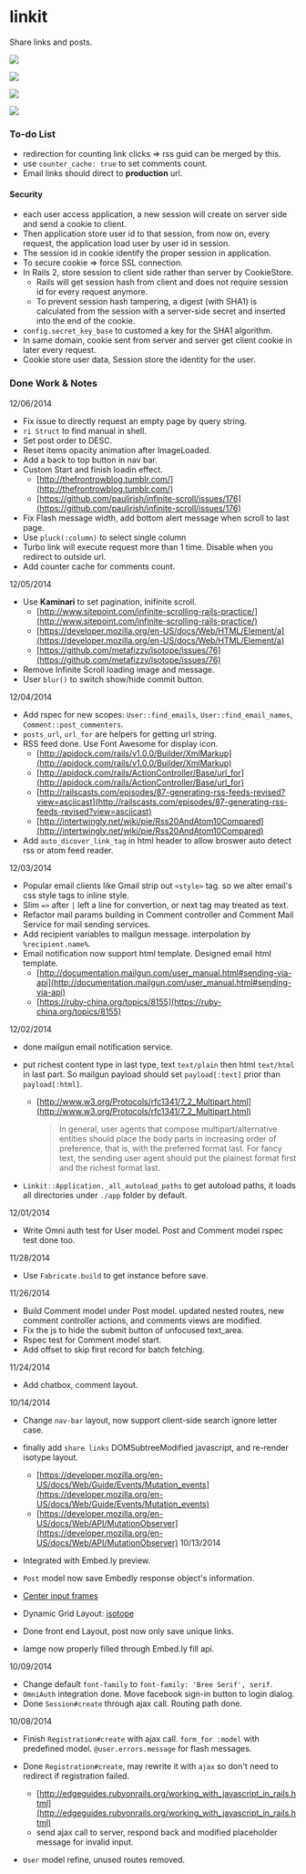 linkit
======

Share links and posts.

![](https://github.com/jamesyang124/linkit/blob/master/Screenshot2014-12-03-1.png)

![](https://github.com/jamesyang124/linkit/blob/master/Screenshot2014-11-25-2.png)

![](https://github.com/jamesyang124/linkit/blob/master/Screenshot2014-10-14.png)

![](https://github.com/jamesyang124/linkit/blob/master/Screenshot2014-10-09.png)

### To-do List

- redirection for counting link clicks => rss guid can be merged by this.
- use `counter_cache: true` to set comments count.
- Email links should direct to **production** url.  

#### Security

- each user access application, a new session will create on server side and send a cookie to client.
- Then application store user id to that session, from now on, every request, the application load user by user id in session.
- The session id in cookie identify the proper session in application.
- To secure cookie => force SSL connection.
- In Rails 2, store session to client side rather than server by CookieStore.
  * Rails will get session hash from client and does not require session id for every request anymore.
  * To prevent session hash tampering, a digest (with SHA1) is calculated from the session with a server-side secret and inserted into the end of the cookie.
- `config.secret_key_base` to customed a key for the SHA1 algorithm.
- In same domain, cookie sent from server and server get client cookie in later every request.
- Cookie store user data, Session store the identity for the user.

### Done Work & Notes

12/06/2014

- Fix issue to directly request an empty page by query string.
- `ri Struct` to find manual in shell.
- Set post order to DESC.
- Reset items opacity animation after ImageLoaded.
- Add a back to top button in nav bar.
- Custom Start and finish loadin effect.
  * [http://thefrontrowblog.tumblr.com/](http://thefrontrowblog.tumblr.com/)
  * [https://github.com/paulirish/infinite-scroll/issues/176](https://github.com/paulirish/infinite-scroll/issues/176)
- Fix Flash message width, add bottom alert message when scroll to last page.
- Use `pluck(:column)` to select single column
- Turbo link will execute request more than 1 time. Disable when you redirect to outside url.
- Add counter cache for comments count.

12/05/2014

- Use **Kaminari** to set pagination, inifinite scroll.
  * [http://www.sitepoint.com/infinite-scrolling-rails-practice/](http://www.sitepoint.com/infinite-scrolling-rails-practice/)
  * [https://developer.mozilla.org/en-US/docs/Web/HTML/Element/a](https://developer.mozilla.org/en-US/docs/Web/HTML/Element/a)
  * [https://github.com/metafizzy/isotope/issues/76](https://github.com/metafizzy/isotope/issues/76)
- Remove Infinite Scroll loading image and message.
- User `blur()` to switch show/hide commit button.

12/04/2014

- Add rspec for new scopes: `User::find_emails`, `User::find_email_names`, `Comment::post_commenters`.
- `posts_url`, `url_for` are helpers for getting url string.
- RSS feed done. Use Font Awesome for display icon.
  * [http://apidock.com/rails/v1.0.0/Builder/XmlMarkup](http://apidock.com/rails/v1.0.0/Builder/XmlMarkup)
  * [http://apidock.com/rails/ActionController/Base/url_for](http://apidock.com/rails/ActionController/Base/url_for)
  * [http://railscasts.com/episodes/87-generating-rss-feeds-revised?view=asciicast](http://railscasts.com/episodes/87-generating-rss-feeds-revised?view=asciicast)
  * [http://intertwingly.net/wiki/pie/Rss20AndAtom10Compared](http://intertwingly.net/wiki/pie/Rss20AndAtom10Compared)
- Add `auto_dicover_link_tag` in html header to allow broswer auto detect rss or atom feed reader.

12/03/2014

- Popular email clients like Gmail strip out `<style>` tag. so we alter email's css style tags to inline style. 
- Slim `=>` after `|` left a line for convertion, or next tag may treated as text. 
- Refactor mail params building in Comment controller and Comment Mail Service for mail sending services.  
- Add recipient variables to mailgun message. interpolation by `%recipient.name%`.  
- Email notification now support html template. Designed email html template.  
  * [http://documentation.mailgun.com/user_manual.html#sending-via-api](http://documentation.mailgun.com/user_manual.html#sending-via-api)  
  * [https://ruby-china.org/topics/8155](https://ruby-china.org/topics/8155)  
  
12/02/2014

- done mailgun email notification service.
- put richest content type in last type, text `text/plain` then html `text/html` in last part. So mailgun payload should set `payload[:text]` prior than `payload[:html]`.  
  * [http://www.w3.org/Protocols/rfc1341/7_2_Multipart.html](http://www.w3.org/Protocols/rfc1341/7_2_Multipart.html)  

    > In general, user agents that compose multipart/alternative entities should place the body parts in increasing order of preference, that is, with the preferred format last. For fancy text, the sending user agent should put the plainest format first and the richest format last.

- `Linkit::Application._all_autoload_paths` to get autoload paths, it loads all directories under `./app` folder by default. 

12/01/2014

- Write Omni auth test for User model. Post and Comment model rspec test done too.

11/28/2014

- Use `Fabricate.build` to get instance before save.

11/26/2014

- Build Comment model under Post model. updated nested routes, new comment controller actions, and comments views are modified.
- Fix the js to hide the submit button of unfocused text_area.
- Rspec test for Comment model start.
- Add offset to skip first record for batch fetching.

11/24/2014

- Add chatbox, comment layout.

10/14/2014

- Change `nav-bar` layout, now support client-side search ignore letter case.
- finally add `share links` DOMSubtreeModified javascript, and re-render isotype layout.
  - [https://developer.mozilla.org/en-US/docs/Web/Guide/Events/Mutation_events](https://developer.mozilla.org/en-US/docs/Web/Guide/Events/Mutation_events)
  - [https://developer.mozilla.org/en-US/docs/Web/API/MutationObserver](https://developer.mozilla.org/en-US/docs/Web/API/MutationObserver)
10/13/2014

- Integrated with Embed.ly preview.
- `Post` model now save Embedly response object's information.
- [Center input frames](http://stackoverflow.com/questions/18153234/center-a-div-using-bootstrap-3-markup-or-css)
- Dynamic Grid Layout: [isotope](http://isotope.metafizzy.co/index.html)
- Done front end Layout, post now only save unique links.
- Iamge now properly filled through Embed.ly fill api.

10/09/2014

- Change default `font-family` to `font-family: 'Bree Serif', serif`.
- `OmniAuth` integration done. Move facebook sign-in button to login dialog.
- Done `Session#create` through ajax call. Routing path done.

10/08/2014

- Finish `Registration#create` with ajax call. `form_for :model` with predefined model. `@user.errors.message` for flash messages.

- Done `Registration#create`, may rewrite it with `ajax` so don't need to redirect if registration failed.
  - [http://edgeguides.rubyonrails.org/working_with_javascript_in_rails.html](http://edgeguides.rubyonrails.org/working_with_javascript_in_rails.html)
  - send ajax call to server, respond back and modified placeholder message for invalid input. 

- `User` model refine, unused routes removed.

